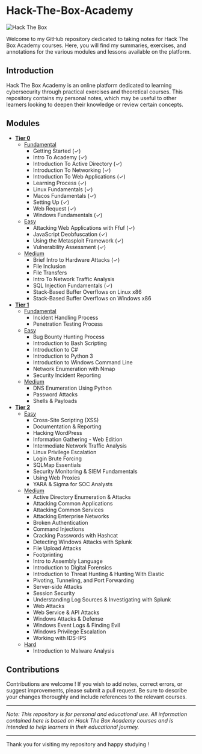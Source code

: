 # Hack-The-Box-Academy
 
![Hack The Box](https://www.hackthebox.eu/images/logo-htb.svg)
 
Welcome to my GitHub repository dedicated to taking notes for Hack The Box Academy courses. Here, you will find my summaries, exercises, and annotations for the various modules and lessons available on the platform.

## Introduction

Hack The Box Academy is an online platform dedicated to learning cybersecurity through practical exercises and theoretical courses. This repository contains my personal notes, which may be useful to other learners looking to deepen their knowledge or review certain concepts.

## Modules
- **[Tier 0](https://github.com/nolancarougepro/Hack-The-Box-Academy/tree/main/Tier%200)**
  - [Fundamental](https://github.com/nolancarougepro/Hack-The-Box-Academy/tree/main/Tier%200/Fundamental)
    - Getting Started (✓)
    - Intro To Academy (✓)
    - Introduction To Active Directory (✓)
    - Introduction To Networking (✓)
    - Introduction To Web Applications (✓)
    - Learning Process (✓)
    - Linux Fundamentals (✓)
    - Macos Fundamentals (✓)
    - Setting Up (✓)
    - Web Request (✓)
    - Windows Fundamentals (✓)
  - [Easy](https://github.com/nolancarougepro/Hack-The-Box-Academy/tree/main/Tier%200/Easy)
    - Attacking Web Applications with Ffuf (✓)
    - JavaScript Deobfuscation (✓)
    - Using the Metasploit Framework (✓)
    - Vulnerability Assessment (✓)
  - [Medium](https://github.com/nolancarougepro/Hack-The-Box-Academy/tree/main/Tier%200/Medium)
    - Brief Intro to Hardware Attacks (✓)
    - File Inclusion
    - File Transfers
    - Intro To Network Traffic Analysis
    - SQL Injection Fundamentals (✓)
    - Stack-Based Buffer Overflows on Linux x86
    - Stack-Based Buffer Overflows on Windows x86
- **[Tier 1](https://github.com/nolancarougepro/Hack-The-Box-Academy/tree/main/Tier%201)**
  - [Fundamental](https://github.com/nolancarougepro/Hack-The-Box-Academy/tree/main/Tier%201/Fundamental)
    - Incident Handling Process
    - Penetration Testing Process
  - [Easy](https://github.com/nolancarougepro/Hack-The-Box-Academy/tree/main/Tier%201/Easy)
    - Bug Bounty Hunting Process
    - Introduction to Bash Scripting
    - Introduction to C#
    - Introduction to Python 3
    - Introduction to Windows Command Line
    - Network Enumeration with Nmap
    - Security Incident Reporting
  - [Medium](https://github.com/nolancarougepro/Hack-The-Box-Academy/tree/main/Tier%201/Medium)
    - DNS Enumeration Using Python
    - Password Attacks
    - Shells & Payloads
- **[Tier 2](https://github.com/nolancarougepro/Hack-The-Box-Academy/tree/main/Tier%202)**
  - [Easy](https://github.com/nolancarougepro/Hack-The-Box-Academy/tree/main/Tier%202/Easy)
    - Cross-Site Scripting (XSS)
    - Documentation & Reporting
    - Hacking WordPress
    - Information Gathering - Web Edition
    - Intermediate Network Traffic Analysis
    - Linux Privilege Escalation
    - Login Brute Forcing
    - SQLMap Essentials
    - Security Monitoring & SIEM Fundamentals
    - Using Web Proxies
    - YARA & Sigma for SOC Analysts
  - [Medium](https://github.com/nolancarougepro/Hack-The-Box-Academy/tree/main/Tier%202/Medium)
    - Active Directory Enumeration & Attacks
    - Attacking Common Applications
    - Attacking Common Services
    - Attacking Enterprise Networks
    - Broken Authentication
    - Command Injections
    - Cracking Passwords with Hashcat
    - Detecting Windows Attacks with Splunk
    - File Upload Attacks
    - Footprinting
    - Intro to Assembly Language
    - Introduction to Digital Forensics
    - Introduction to Threat Hunting & Hunting With Elastic
    - Pivoting, Tunneling, and Port Forwarding
    - Server-side Attacks
    - Session Security
    - Understanding Log Sources & Investigating with Splunk
    - Web Attacks
    - Web Service & API Attacks
    - Windows Attacks & Defense
    - Windows Event Logs & Finding Evil
    - Windows Privilege Escalation
    - Working with IDS-IPS
  - [Hard](https://github.com/nolancarougepro/Hack-The-Box-Academy/tree/main/Tier%202/Hard)
    - Introduction to Malware Analysis

## Contributions

Contributions are welcome ! If you wish to add notes, correct errors, or suggest improvements, please submit a pull request. Be sure to describe your changes thoroughly and include references to the relevant courses.

---

*Note: This repository is for personal and educational use. All information contained here is based on Hack The Box Academy courses and is intended to help learners in their educational journey.*

---

Thank you for visiting my repository and happy studying !
